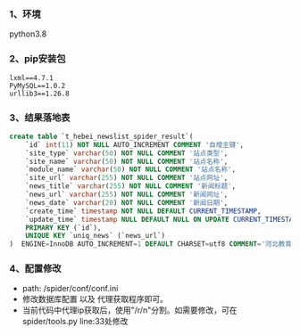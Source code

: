 ### 1、环境
python3.8
### 2、pip安装包
```
lxml==4.7.1
PyMySQL==1.0.2
urllib3==1.26.8
```
### 3、结果落地表
```sql
create table `t_hebei_newslist_spider_result`(
    `id` int(11) NOT NULL AUTO_INCREMENT COMMENT '自增主键',
    `site_type` varchar(50) NOT NULL COMMENT '站点类型',
    `site_name` varchar(50) NOT NULL COMMENT '站点名称',
    `module_name` varchar(50) NOT NULL COMMENT '站点名称',
    `site_url` varchar(255) NOT NULL COMMENT '站点网址',
    `news_title` varchar(255) NOT NULL COMMENT '新闻标题',
    `news_url` varchar(255) NOT NULL COMMENT '新闻网址',
    `news_date` varchar(20) NOT NULL COMMENT '新闻日期',
    `create_time` timestamp NOT NULL DEFAULT CURRENT_TIMESTAMP,
    `update_time` timestamp NULL DEFAULT NULL ON UPDATE CURRENT_TIMESTAMP,
    PRIMARY KEY (`id`),
    UNIQUE KEY `uniq_news` (`news_url`)
)  ENGINE=InnoDB AUTO_INCREMENT=1 DEFAULT CHARSET=utf8 COMMENT='河北教育新闻爬虫结果表';
```
### 4、配置修改
+ path:   /spider/conf/conf.ini
+ 修改数据库配置 以及 代理获取程序即可。
+ 当前代码中代理ip获取后，使用"/r/n"分割。如需要修改，可在spider/tools.py line:33处修改
